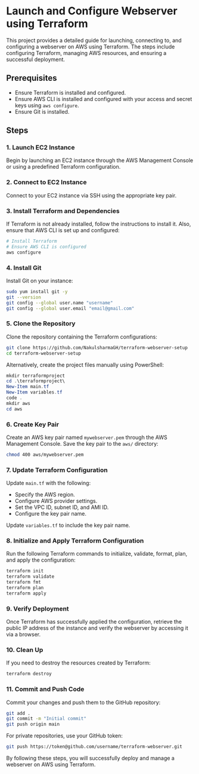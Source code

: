 # Launch and Configure Webserver using Terraform

This project provides a detailed guide for launching, connecting to, and configuring a webserver on AWS using Terraform. The steps include configuring Terraform, managing AWS resources, and ensuring a successful deployment.

## Prerequisites

- Ensure Terraform is installed and configured.
- Ensure AWS CLI is installed and configured with your access and secret keys using `aws configure`.
- Ensure Git is installed.

## Steps

### 1. Launch EC2 Instance

Begin by launching an EC2 instance through the AWS Management Console or using a predefined Terraform configuration.

### 2. Connect to EC2 Instance

Connect to your EC2 instance via SSH using the appropriate key pair.

### 3. Install Terraform and Dependencies

If Terraform is not already installed, follow the instructions to install it. Also, ensure that AWS CLI is set up and configured:
```bash
# Install Terraform
# Ensure AWS CLI is configured
aws configure
```

### 4. Install Git

Install Git on your instance:
```bash
sudo yum install git -y
git --version
git config --global user.name "username"
git config --global user.email "email@gmail.com"
```

### 5. Clone the Repository

Clone the repository containing the Terraform configurations:
```bash
git clone https://github.com/NakulsharmaGH/terraform-webserver-setup
cd terraform-webserver-setup
```

Alternatively, create the project files manually using PowerShell:
```powershell
mkdir terraformproject
cd .\terraformproject\
New-Item main.tf
New-Item variables.tf
code .
mkdir aws
cd aws
```

### 6. Create Key Pair

Create an AWS key pair named `mywebserver.pem` through the AWS Management Console. Save the key pair to the `aws/` directory:
```bash
chmod 400 aws/mywebserver.pem
```

### 7. Update Terraform Configuration

Update `main.tf` with the following:
- Specify the AWS region.
- Configure AWS provider settings.
- Set the VPC ID, subnet ID, and AMI ID.
- Configure the key pair name.

Update `variables.tf` to include the key pair name.

### 8. Initialize and Apply Terraform Configuration

Run the following Terraform commands to initialize, validate, format, plan, and apply the configuration:
```bash
terraform init
terraform validate
terraform fmt
terraform plan
terraform apply
```

### 9. Verify Deployment

Once Terraform has successfully applied the configuration, retrieve the public IP address of the instance and verify the webserver by accessing it via a browser.

### 10. Clean Up

If you need to destroy the resources created by Terraform:
```bash
terraform destroy
```

### 11. Commit and Push Code

Commit your changes and push them to the GitHub repository:
```bash
git add .
git commit -m "Initial commit"
git push origin main
```
For private repositories, use your GitHub token:
```bash
git push https://token@github.com/username/terraform-webserver.git
```

By following these steps, you will successfully deploy and manage a webserver on AWS using Terraform.

